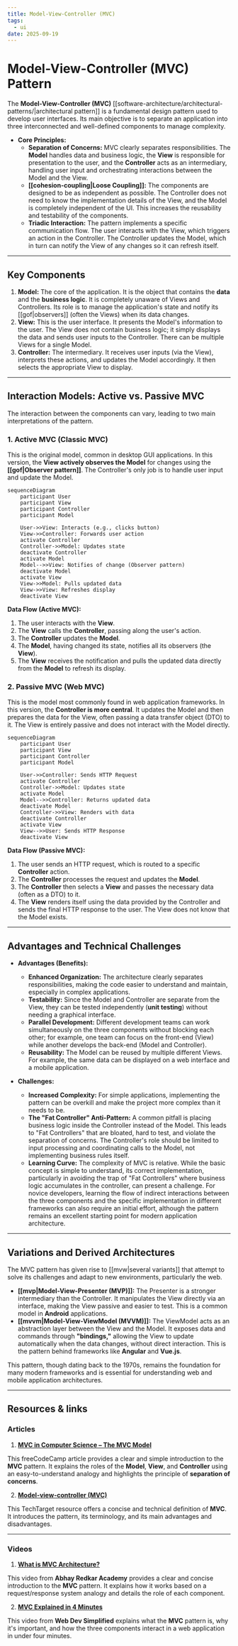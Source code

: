```yaml
---
title: Model-View-Controller (MVC)
tags:
  - ui
date: 2025-09-19
---
```


# Model-View-Controller (MVC) Pattern

The **Model-View-Controller (MVC)** [[software-architecture/architectural-patterns/|architectural pattern]] is a fundamental design pattern used to develop user interfaces. Its main objective is to separate an application into three interconnected and well-defined components to manage complexity.

* **Core Principles:**
    * **Separation of Concerns:** MVC clearly separates responsibilities. The **Model** handles data and business logic, the **View** is responsible for presentation to the user, and the **Controller** acts as an intermediary, handling user input and orchestrating interactions between the Model and the View.
    * **[[cohesion-coupling|Loose Coupling]]:** The components are designed to be as independent as possible. The Controller does not need to know the implementation details of the View, and the Model is completely independent of the UI. This increases the reusability and testability of the components.
    * **Triadic Interaction:** The pattern implements a specific communication flow. The user interacts with the View, which triggers an action in the Controller. The Controller updates the Model, which in turn can notify the View of any changes so it can refresh itself.

---

## Key Components

1.  **Model:** The core of the application. It is the object that contains the **data** and the **business logic**. It is completely unaware of Views and Controllers. Its role is to manage the application's state and notify its [[gof|observers]] (often the Views) when its data changes.
2.  **View:** This is the user interface. It presents the Model's information to the user. The View does not contain business logic; it simply displays the data and sends user inputs to the Controller. There can be multiple Views for a single Model.
3.  **Controller:** The intermediary. It receives user inputs (via the View), interprets these actions, and updates the Model accordingly. It then selects the appropriate View to display.

---

## Interaction Models: Active vs. Passive MVC

The interaction between the components can vary, leading to two main interpretations of the pattern.

### 1. Active MVC (Classic MVC)

This is the original model, common in desktop GUI applications. In this version, the **View actively observes the Model** for changes using the **[[gof|Observer pattern]]**. The Controller's only job is to handle user input and update the Model.

```mermaid
sequenceDiagram
    participant User
    participant View
    participant Controller
    participant Model

    User->>View: Interacts (e.g., clicks button)
    View->>Controller: Forwards user action
    activate Controller
    Controller->>Model: Updates state
    deactivate Controller
    activate Model
    Model-->>View: Notifies of change (Observer pattern)
    deactivate Model
    activate View
    View->>Model: Pulls updated data
    View->>View: Refreshes display
    deactivate View
```

**Data Flow (Active MVC):**
1.  The user interacts with the **View**.
2.  The **View** calls the **Controller**, passing along the user's action.
3.  The **Controller** updates the **Model**.
4.  The **Model**, having changed its state, notifies all its observers (the **View**).
5.  The **View** receives the notification and pulls the updated data directly from the **Model** to refresh its display.

### 2. Passive MVC (Web MVC)

This is the model most commonly found in web application frameworks. In this version, the **Controller is more central**. It updates the Model and then prepares the data for the View, often passing a data transfer object (DTO) to it. The View is entirely passive and does not interact with the Model directly.

```mermaid
sequenceDiagram
    participant User
    participant View
    participant Controller
    participant Model

    User->>Controller: Sends HTTP Request
    activate Controller
    Controller->>Model: Updates state
    activate Model
    Model-->>Controller: Returns updated data
    deactivate Model
    Controller->>View: Renders with data
    deactivate Controller
    activate View
    View-->>User: Sends HTTP Response
    deactivate View
```

**Data Flow (Passive MVC):**
1.  The user sends an HTTP request, which is routed to a specific **Controller** action.
2.  The **Controller** processes the request and updates the **Model**.
3.  The **Controller** then selects a **View** and passes the necessary data (often as a DTO) to it.
4.  The **View** renders itself using the data provided by the Controller and sends the final HTTP response to the user. The View does not know that the Model exists.

---

## Advantages and Technical Challenges

* **Advantages (Benefits):**
    * **Enhanced Organization:** The architecture clearly separates responsibilities, making the code easier to understand and maintain, especially in complex applications.
    * **Testability:** Since the Model and Controller are separate from the View, they can be tested independently (**unit testing**) without needing a graphical interface.
    * **Parallel Development:** Different development teams can work simultaneously on the three components without blocking each other; for example, one team can focus on the front-end (View) while another develops the back-end (Model and Controller).
    * **Reusability:** The Model can be reused by multiple different Views. For example, the same data can be displayed on a web interface and a mobile application.

* **Challenges:**
    * **Increased Complexity:** For simple applications, implementing the pattern can be overkill and make the project more complex than it needs to be.
    * **The "Fat Controller" Anti-Pattern:** A common pitfall is placing business logic inside the Controller instead of the Model. This leads to "Fat Controllers" that are bloated, hard to test, and violate the separation of concerns. The Controller's role should be limited to input processing and coordinating calls to the Model, not implementing business rules itself.
    * **Learning Curve:** The complexity of MVC is relative. While the basic concept is simple to understand, its correct implementation, particularly in avoiding the trap of "Fat Controllers" where business logic accumulates in the controller, can present a challenge. For novice developers, learning the flow of indirect interactions between the three components and the specific implementation in different frameworks can also require an initial effort, although the pattern remains an excellent starting point for modern application architecture.

---

## Variations and Derived Architectures

The MVC pattern has given rise to [[mvw|several variants]] that attempt to solve its challenges and adapt to new environments, particularly the web.

* **[[mvp|Model-View-Presenter (MVP)]]:** The Presenter is a stronger intermediary than the Controller. It manipulates the View directly via an interface, making the View passive and easier to test. This is a common model in **Android** applications.
* **[[mvvm|Model-View-ViewModel (MVVM)]]:** The ViewModel acts as an abstraction layer between the View and the Model. It exposes data and commands through **"bindings,"** allowing the View to update automatically when the data changes, without direct interaction. This is the pattern behind frameworks like **Angular** and **Vue.js**.

This pattern, though dating back to the 1970s, remains the foundation for many modern frameworks and is essential for understanding web and mobile application architectures.

---

## **Resources & links**

### **Articles**

1.  **[MVC in Computer Science – The MVC Model](https://www.freecodecamp.org/news/what-does-mvc-mean-in-computer-science/)**

This freeCodeCamp article provides a clear and simple introduction to the **MVC** pattern. It explains the roles of the **Model**, **View**, and **Controller** using an easy-to-understand analogy and highlights the principle of **separation of concerns**.

2.  **[Model-view-controller (MVC)](https://www.techtarget.com/whatis/definition/model-view-controller-MVC)**

This TechTarget resource offers a concise and technical definition of **MVC**. It introduces the pattern, its terminology, and its main advantages and disadvantages.

---

### **Videos**

1.  **[What is MVC Architecture?](https://www.youtube.com/watch?v=mtZdybMV4Bw)**

This video from **Abhay Redkar Academy** provides a clear and concise introduction to the **MVC** pattern. It explains how it works based on a request/response system analogy and details the role of each component.

2.  **[MVC Explained in 4 Minutes](https://www.youtube.com/watch?v=DUg2SWWK18I)**

This video from **Web Dev Simplified** explains what the **MVC** pattern is, why it's important, and how the three components interact in a web application in under four minutes.

